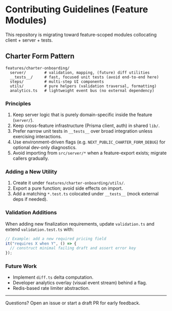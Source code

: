 # Contributing Guidelines (Feature Modules)

This repository is migrating toward feature-scoped modules collocating client + server + tests.

## Charter Form Pattern

```text
features/charter-onboarding/
  server/        # validation, mapping, (future) diff utilities
  __tests__/     # fast, focused unit tests (avoid end-to-end here)
  steps/         # multi-step UI components
  utils/         # pure helpers (validation traversal, formatting)
  analytics.ts   # lightweight event bus (no external dependency)
```

### Principles

1. Keep server logic that is purely domain-specific inside the feature (`server/`).
2. Keep cross-feature infrastructure (Prisma client, auth) in shared `lib/`.
3. Prefer narrow unit tests in `__tests__` over broad integration unless exercising interactions.
4. Use environment-driven flags (e.g. `NEXT_PUBLIC_CHARTER_FORM_DEBUG`) for optional dev-only diagnostics.
5. Avoid importing from `src/server/*` when a feature-export exists; migrate callers gradually.

### Adding a New Utility

1. Create it under `features/charter-onboarding/utils/`.
2. Export a pure function; avoid side effects on import.
3. Add a matching `*.test.ts` colocated under `__tests__` (mock external deps if needed).

### Validation Additions

When adding new finalization requirements, update `validation.ts` and extend `validation.test.ts` with:

```ts
// Example: add a new required pricing field
it("requires X when Y", () => {
  // construct minimal failing draft and assert error key
});
```

### Future Work

- Implement `diff.ts` delta computation.
- Developer analytics overlay (visual event stream) behind a flag.
- Redis-based rate limiter abstraction.

---

Questions? Open an issue or start a draft PR for early feedback.
